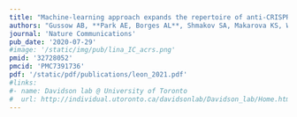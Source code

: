 ```yaml
---
title: "Machine-learning approach expands the repertoire of anti-CRISPR protein families"
authors: "Gussow AB, **Park AE, Borges AL**, Shmakov SA, Makarova KS, Wolf YI, **Bondy-Denomy J**, Koonin EV"
journal: 'Nature Communications'
pub_date: '2020-07-29'
#image: '/static/img/pub/lina_IC_acrs.png'
pmid: '32728052'
pmcid: 'PMC7391736'
pdf: '/static/pdf/publications/leon_2021.pdf'
#links:
#- name: Davidson lab @ University of Toronto
#  url: http://individual.utoronto.ca/davidsonlab/Davidson_lab/Home.html
---
```

